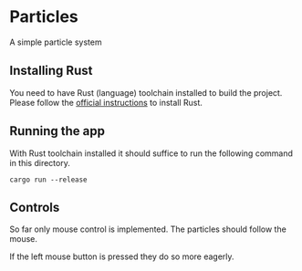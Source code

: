 # Particles

A simple particle system

## Installing Rust

You need to have Rust (language) toolchain installed to build the project. Please follow the [official instructions](https://www.rust-lang.org/tools/install) to install Rust.

## Running the app

With Rust toolchain installed it should suffice to run the following command in this directory.

```
cargo run --release
```

## Controls

So far only mouse control is implemented. The particles should follow the mouse.

If the left mouse button is pressed they do so more eagerly.